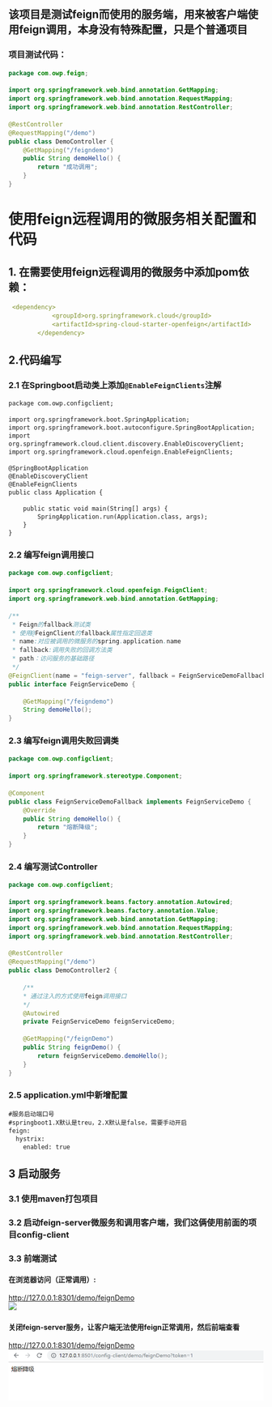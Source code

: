 ## 该项目是测试feign而使用的服务端，用来被客户端使用feign调用，本身没有特殊配置，只是个普通项目
### 项目测试代码：
```java
package com.owp.feign;

import org.springframework.web.bind.annotation.GetMapping;
import org.springframework.web.bind.annotation.RequestMapping;
import org.springframework.web.bind.annotation.RestController;

@RestController
@RequestMapping("/demo")
public class DemoController {
    @GetMapping("/feigndemo")
    public String demoHello() {
        return "成功调用";
    }
}
```
# 使用feign远程调用的微服务相关配置和代码
## 1. 在需要使用feign远程调用的微服务中添加pom依赖：
```yml
 <dependency>
            <groupId>org.springframework.cloud</groupId>
            <artifactId>spring-cloud-starter-openfeign</artifactId>
        </dependency>
```

## 2.代码编写
### 2.1 在Springboot启动类上添加`@EnableFeignClients`注解
```
package com.owp.configclient;

import org.springframework.boot.SpringApplication;
import org.springframework.boot.autoconfigure.SpringBootApplication;
import org.springframework.cloud.client.discovery.EnableDiscoveryClient;
import org.springframework.cloud.openfeign.EnableFeignClients;

@SpringBootApplication
@EnableDiscoveryClient
@EnableFeignClients
public class Application {

    public static void main(String[] args) {
        SpringApplication.run(Application.class, args);
    }
}
```
### 2.2 编写feign调用接口
```java
package com.owp.configclient;

import org.springframework.cloud.openfeign.FeignClient;
import org.springframework.web.bind.annotation.GetMapping;

/**
 * Feign的fallback测试类
 * 使用@FeignClient的fallback属性指定回退类
 * name:对应被调用的微服务的spring.application.name
 * fallback:调用失败的回调方法类
 * path：访问服务的基础路径
 */
@FeignClient(name = "feign-server", fallback = FeignServiceDemoFallback.class, path = "/demo")
public interface FeignServiceDemo {

    @GetMapping("/feigndemo")
    String demoHello();
}
```
### 2.3 编写feign调用失败回调类
```java
package com.owp.configclient;

import org.springframework.stereotype.Component;

@Component
public class FeignServiceDemoFallback implements FeignServiceDemo {
    @Override
    public String demoHello() {
        return "熔断降级";
    }
}
```
### 2.4 编写测试Controller
```java
package com.owp.configclient;

import org.springframework.beans.factory.annotation.Autowired;
import org.springframework.beans.factory.annotation.Value;
import org.springframework.web.bind.annotation.GetMapping;
import org.springframework.web.bind.annotation.RequestMapping;
import org.springframework.web.bind.annotation.RestController;

@RestController
@RequestMapping("/demo")
public class DemoController2 {

    /**
    * 通过注入的方式使用feign调用接口
    */
    @Autowired
    private FeignServiceDemo feignServiceDemo;

    @GetMapping("/feignDemo")
    public String feignDemo() {
        return feignServiceDemo.demoHello();
    }
}
```
### 2.5 application.yml中新增配置
```
#服务启动端口号
#springboot1.X默认是treu，2.X默认是false，需要手动开启
feign:
  hystrix:
    enabled: true
```
## 3 启动服务
### 3.1 使用maven打包项目
### 3.2 启动feign-server微服务和调用客户端，我们这俩使用前面的项目config-client
### 3.3 前端测试
#### 在浏览器访问（正常调用）:
http://127.0.0.1:8301/demo/feignDemo  
![](https://github.com/lk6678979/image/blob/master/spring-cloud/feign-sueccess.jpg) 
#### 关闭feign-server服务，让客户端无法使用feign正常调用，然后前端查看
http://127.0.0.1:8301/demo/feignDemo  
![](https://github.com/lk6678979/image/blob/master/spring-cloud/feign-fail.jpg)  
